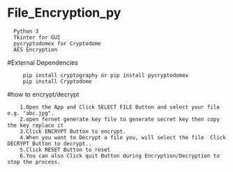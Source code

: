 # File_Encryption_py
      Python 3
      Tkinter for GUI
      pycryptodomex for Cryptodome
      AES Encryption

#External Dependencies

         pip install cryptography or pip install pycryptodomex
         pip install Cryptodome

#how to encrypt/decrypt

        1.Open the App and Click SELECT FILE Button and select your file e.g. "abc.jpg".
        2.open fernet generate key file to generate secret key then copy the key replace it
        3.Click ENCRYPT Button to encrypt. 
        4.When you want to Decrypt a file you, will select the file  Click DECRYPT Button to decrypt..
        5.Click RESET Button to reset 
        6.You can also Click quit Button during Encryption/Decryption to stop the process.
